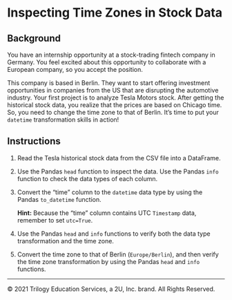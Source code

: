 # Inspecting Time Zones in Stock Data

## Background

You have an internship opportunity at a stock-trading fintech company in Germany. You feel excited about this opportunity to collaborate with a European company, so you accept the position.

This company is based in Berlin. They want to start offering investment opportunities in companies from the US that are disrupting the automotive industry. Your first project is to analyze Tesla Motors stock. After getting the historical stock data, you realize that the prices are based on Chicago time. So, you need to change the time zone to that of Berlin. It’s time to put your `datetime` transformation skills in action!

## Instructions

1. Read the Tesla historical stock data from the CSV file into a DataFrame.

2. Use the Pandas `head` function to inspect the data. Use the Pandas `info` function to check the data types of each column.

3. Convert the “time” column to the `datetime` data type by using the Pandas `to_datetime` function.

   **Hint:** Because the “time” column contains UTC `Timestamp` data, remember to set `utc=True`.

4. Use the Pandas `head` and `info` functions to verify both the data type transformation and the time zone.

5. Convert the time zone to that of Berlin (`Europe/Berlin`), and then verify the time zone transformation by using the Pandas `head` and `info` functions.

---

© 2021 Trilogy Education Services, a 2U, Inc. brand. All Rights Reserved.
